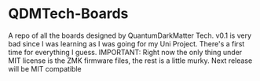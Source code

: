 # QDMTech-Boards
A repo of all the boards designed by QuantumDarkMatter Tech.
v0.1 is very bad since I was learning as I was going for my Uni Project. There's a first time for everything I guess.
IMPORTANT: Right now the only thing under MIT license is the ZMK firmware files, the rest is a little murky. Next release will be MIT compatible
